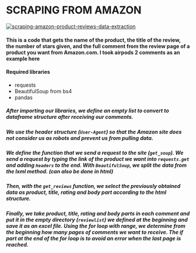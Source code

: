 # SCRAPING FROM AMAZON

<a href="https://ibb.co/PN8545z"><img src="https://i.ibb.co/FKtBJBq/scraping-amazon-product-reviews-data-extraction.jpg" alt="scraping-amazon-product-reviews-data-extraction" border="0"></a>


#### **This is a code that gets the name of the product, the title of the review, the number of stars given, and the full comment from the review page of a product you want from Amazon.com. I took airpods 2 comments as an example here**




#### Required libraries

- requests
- BeautifulSoup from bs4
- pandas




##### After importing our libraries, we define an empty list to convert to dataframe structure after receiving our comments.

##### We use the header structure (`User-Agent`) so that the Amazon site does not consider us as robots and prevent us from pulling data.

##### We define the function that we send a request to the site (`get_soup`). We send a request by typing the link of the product we want into `requests.get` and adding `headers` to the end. With `BeautifulSoup`, we split the data from the lxml method. (can also be done in html)

##### Then, with the `get_reviews` function, we select the previously obtained data as product, title, rating and body part according to the html structure.

##### Finally, we take product, title, rating and body parts in each comment and put it in the empty directory (`reviewlist`) we defined at the beginning and save it as an excel file. Using the for loop with range, we determine from the beginning how many pages of comments we want to receive. The if part at the end of the for loop is to avoid an error when the last page is reached.
